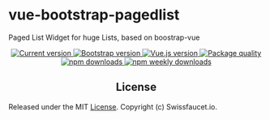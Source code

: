 # vue-bootstrap-pagedlist
Paged List Widget for huge Lists, based on boostrap-vue

<p align="center">
  <a href="https://www.npmjs.com/package/vue-bootstrap-pagedlist">
    <img src="https://flat.badgen.net/npm/v/bootstrap-vue" alt="Current version">
  </a>
  <a href="https://getbootstrap.com/docs">
    <img src="https://flat.badgen.net/badge/bootstrap/4.5.x/563d7c" alt="Bootstrap version">
  </a>
  <a href="https://vuejs.org">
    <img src="https://flat.badgen.net/badge/vue.js/2.6.x/4fc08d" alt="Vue.js version">
  </a>
  <a href="https://packagequality.com/#?package=vue-bootstrap-pagedlist">
    <img src="https://npm.packagequality.com/shield/vue-bootstrap-pagedlist.svg?style=flat-square" alt="Package quality">
  </a>
  <a href="https://www.npmjs.com/package/vue-bootstrap-pagedlist">
    <img src="https://flat.badgen.net/npm/dt/vue-bootstrap-pagedlist" alt="npm downloads">
  </a>
  <a href="https://www.npmjs.com/package/vue-bootstrap-pagedlist">
    <img src="https://flat.badgen.net/npm/dw/vue-bootstrap-pagedlist" alt="npm weekly downloads">
  </a>
</p>

<h2 align="center">License</h2>

Released under the MIT [License](./LICENSE). Copyright (c) Swissfaucet.io.